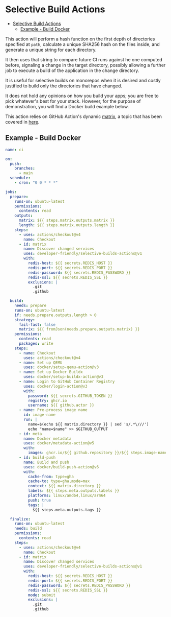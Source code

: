 # Selective Build Actions

<!-- START doctoc generated TOC please keep comment here to allow auto update -->
<!-- DON'T EDIT THIS SECTION, INSTEAD RE-RUN doctoc TO UPDATE -->

- [Selective Build Actions](#selective-build-actions)
  - [Example - Build Docker](#example---build-docker)

<!-- END doctoc generated TOC please keep comment here to allow auto update -->

This action will perform a hash function on the first depth of directories
specified at `path`, calculate a unique SHA256 hash on the files inside, and
generate a unique string for each directory.

It then uses that string to compare future CI runs against he one computed
before, signaling a change in the target directory, possibly allowing a further
job to execute a build of the application in the change directory.

It is useful for selective builds on monorepos when it is desired and costly
justified to build only the directories that have changed.

It does not hold any opinions on how you build your apps; you are free to pick
whatever's best for your stack. However, for the purpose of demonstration, you
will find a Docker build example below.

This action relies on GitHub Action's dynamic
[matrix](https://docs.github.com/en/actions/writing-workflows/choosing-what-your-workflow-does/using-a-matrix-for-your-jobs),
a topic that has been covered in
[here](https://developer-friendly.blog/2024/03/09/github-actions-dynamic-matrix/).

## Example - Build Docker

```yaml
name: ci

on:
  push:
    branches:
      - main
  schedule:
    - cron: "0 0 * * *"

jobs:
  prepare:
    runs-on: ubuntu-latest
    permissions:
      contents: read
    outputs:
      matrix: ${{ steps.matrix.outputs.matrix }}
      length: ${{ steps.matrix.outputs.length }}
    steps:
      - uses: actions/checkout@v4
        name: Checkout
      - id: matrix
        name: Discover changed services
        uses: developer-friendly/selective-builds-actions@v1
        with:
          redis-host: ${{ secrets.REDIS_HOST }}
          redis-port: ${{ secrets.REDIS_PORT }}
          redis-password: ${{ secrets.REDIS_PASSWORD }}
          redis-ssl: ${{ secrets.REDIS_SSL }}
          exclusions: |
            .git
            .github

  build:
    needs: prepare
    runs-on: ubuntu-latest
    if: needs.prepare.outputs.length > 0
    strategy:
      fail-fast: false
      matrix: ${{ fromJson(needs.prepare.outputs.matrix) }}
    permissions:
      contents: read
      packages: write
    steps:
      - name: Checkout
        uses: actions/checkout@v4
      - name: Set up QEMU
        uses: docker/setup-qemu-action@v3
      - name: Set up Docker Buildx
        uses: docker/setup-buildx-action@v3
      - name: Login to GitHub Container Registry
        uses: docker/login-action@v3
        with:
          password: ${{ secrets.GITHUB_TOKEN }}
          registry: ghcr.io
          username: ${{ github.actor }}
      - name: Pre-process image name
        id: image-name
        run: |
          name=$(echo ${{ matrix.directory }} | sed 's/.*\///')
          echo "name=$name" >> $GITHUB_OUTPUT
      - id: meta
        name: Docker metadata
        uses: docker/metadata-action@v5
        with:
          images: ghcr.io/${{ github.repository }}/${{ steps.image-name.outputs.name }}
      - id: build-push
        name: Build and push
        uses: docker/build-push-action@v6
        with:
          cache-from: type=gha
          cache-to: type=gha,mode=max
          context: ${{ matrix.directory }}
          labels: ${{ steps.meta.outputs.labels }}
          platforms: linux/amd64,linux/arm64
          push: true
          tags: |
            ${{ steps.meta.outputs.tags }}

  finalize:
    runs-on: ubuntu-latest
    needs: build
    permissions:
      contents: read
    steps:
      - uses: actions/checkout@v4
        name: Checkout
      - id: matrix
        name: Discover changed services
        uses: developer-friendly/selective-builds-actions@v1
        with:
          redis-host: ${{ secrets.REDIS_HOST }}
          redis-port: ${{ secrets.REDIS_PORT }}
          redis-password: ${{ secrets.REDIS_PASSWORD }}
          redis-ssl: ${{ secrets.REDIS_SSL }}
          mode: submit
          exclusions: |
            .git
            .github
```
